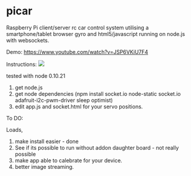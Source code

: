picar
=====

Raspberry Pi client/server rc car control system utilising a smartphone/tablet browser gyro and html5/javascript running on node.js with websockets.

Demo:
https://www.youtube.com/watch?v=JSP6VKiU7F4

Instructions:
![](https://github.com/lawsonkeith/Pi-Rc-Car/blob/master/media/picar_scematic.PNG)

tested with node 0.10.21

1. get node.js
2. get node dependencies (npm install socket.io node-static socket.io adafruit-i2c-pwm-driver sleep optimist)
3. edit app.js and socket.html for your servo positions.



To DO:

Loads,

1. make install easier - done
2. See if its possible to run without addon daughter board - not really possible
3. make app able to calebrate for your device.
4. better image streaming.
